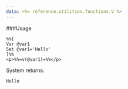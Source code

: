 ```yaml
---
data: <%= reference.utilities.functions.V %>
---
```

###Usage
```
%%[
Var @var1
Set @var1='Hello'
]%%
<p>%%=v(@var1)=%%</p>
```

System returns:
```
Hello
```